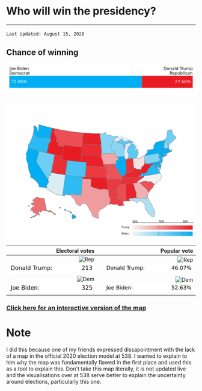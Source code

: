 # Who will win the presidency?
---
`Last Updated: August 15, 2020`
## Chance of winning
![Model Probabilities](/model_probability.png)

![Choropleth Map](/choropleth_map.svg)

|                                Electoral votes |   |                                   Popular vote |
|-----------------------------------------------:|---|-----------------------------------------------:|
| ![Rep](/rep.svg)![EV_Incumbant](/ev_inc.svg)   |   | ![Rep](/rep.svg)![PV_Incumbant](/pv_inc.svg)   |
| ![Dem](/dem.svg)![EV_Challenger](/ev_chal.svg) |   | ![Dem](/dem.svg)![PV_Challenger](/pv_chal.svg) |

### [Click here for an interactive version of the map](choropleth_map.html)

# Note
I did this because one of my friends expressed dissapointment with the lack of a map in the official 2020 election model at 538. I wanted to explain to him why the map was fundamentally flawed in the first place and used this as a tool to explain this. Don't take this map literally, it is not updated live and the visualisations over at 538 serve better to explain the uncertainty around elections, particularly this one.